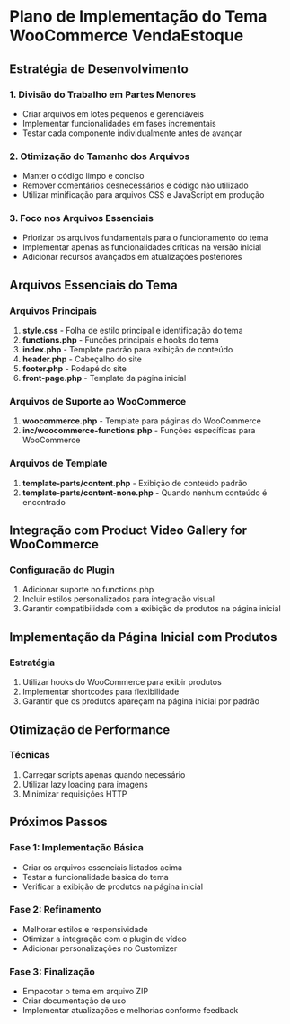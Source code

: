 # Plano de Implementação do Tema WooCommerce VendaEstoque

## Estratégia de Desenvolvimento

### 1. Divisão do Trabalho em Partes Menores
- Criar arquivos em lotes pequenos e gerenciáveis
- Implementar funcionalidades em fases incrementais
- Testar cada componente individualmente antes de avançar

### 2. Otimização do Tamanho dos Arquivos
- Manter o código limpo e conciso
- Remover comentários desnecessários e código não utilizado
- Utilizar minificação para arquivos CSS e JavaScript em produção

### 3. Foco nos Arquivos Essenciais
- Priorizar os arquivos fundamentais para o funcionamento do tema
- Implementar apenas as funcionalidades críticas na versão inicial
- Adicionar recursos avançados em atualizações posteriores

## Arquivos Essenciais do Tema

### Arquivos Principais
1. **style.css** - Folha de estilo principal e identificação do tema
2. **functions.php** - Funções principais e hooks do tema
3. **index.php** - Template padrão para exibição de conteúdo
4. **header.php** - Cabeçalho do site
5. **footer.php** - Rodapé do site
6. **front-page.php** - Template da página inicial

### Arquivos de Suporte ao WooCommerce
1. **woocommerce.php** - Template para páginas do WooCommerce
2. **inc/woocommerce-functions.php** - Funções específicas para WooCommerce

### Arquivos de Template
1. **template-parts/content.php** - Exibição de conteúdo padrão
2. **template-parts/content-none.php** - Quando nenhum conteúdo é encontrado

## Integração com Product Video Gallery for WooCommerce

### Configuração do Plugin
1. Adicionar suporte no functions.php
2. Incluir estilos personalizados para integração visual
3. Garantir compatibilidade com a exibição de produtos na página inicial

## Implementação da Página Inicial com Produtos

### Estratégia
1. Utilizar hooks do WooCommerce para exibir produtos
2. Implementar shortcodes para flexibilidade
3. Garantir que os produtos apareçam na página inicial por padrão

## Otimização de Performance

### Técnicas
1. Carregar scripts apenas quando necessário
2. Utilizar lazy loading para imagens
3. Minimizar requisições HTTP

## Próximos Passos

### Fase 1: Implementação Básica
- Criar os arquivos essenciais listados acima
- Testar a funcionalidade básica do tema
- Verificar a exibição de produtos na página inicial

### Fase 2: Refinamento
- Melhorar estilos e responsividade
- Otimizar a integração com o plugin de vídeo
- Adicionar personalizações no Customizer

### Fase 3: Finalização
- Empacotar o tema em arquivo ZIP
- Criar documentação de uso
- Implementar atualizações e melhorias conforme feedback
